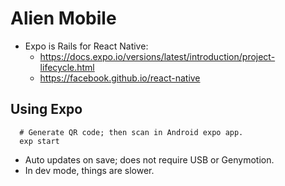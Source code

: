 # Alien Mobile

- Expo is Rails for React Native:
    - https://docs.expo.io/versions/latest/introduction/project-lifecycle.html
    - https://facebook.github.io/react-native


## Using Expo

~~~~
  # Generate QR code; then scan in Android expo app.
  exp start
~~~~

- Auto updates on save; does not require USB or Genymotion.
- In dev mode, things are slower.
